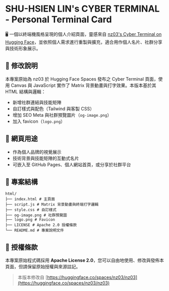 # SHU-HSIEN LIN's CYBER TERMINAL - Personal Terminal Card

🖥️ 一個以終端機風格呈現的個人介紹頁面，靈感來自 [nz03's Cyber Terminal on Hugging Face](https://huggingface.co/spaces/nz03/nz03)，並依照個人需求進行重製與擴充，適合用作個人名片、社群分享與技術形象展示。

## 🔧 修改說明

本專案原始為 nz03 於 Hugging Face Spaces 發布之 Cyber Terminal 頁面，使用 Canvas 與 JavaScript 實作了 Matrix 背景動畫與打字效果。本版本基於其 HTML 結構與邏輯：

- 新增社群連結與技能矩陣
- 自訂樣式與配色（Tailwind 與客製 CSS）
- 增加 SEO Meta 與社群預覽圖片（`og-image.png`）
- 加入 favicon（`logo.png`）

## 📄 網頁用途

- 作為個人品牌的視覺展示
- 技術背景與技能矩陣的互動式名片
- 可嵌入至 GitHub Pages、個人網站首頁，或分享於社群平台

## 📁 專案結構
```
html/
├── index.html # 主頁面
├── script.js # Matrix 背景動畫與終端打字邏輯
├── style.css # 自訂樣式
├── og-image.png # 社群預覽圖
├── logo.png # Favicon
├── LICENSE # Apache 2.0 授權條款
└── README.md # 專案說明文件
```
## 🔑 授權條款

本專案原始程式碼採用 **Apache License 2.0**，您可以自由地使用、修改與發佈本頁面，但請保留原始授權與來源註記。

> 本版本修改自 [https://huggingface.co/spaces/nz03/nz03](https://huggingface.co/spaces/nz03/nz03)
